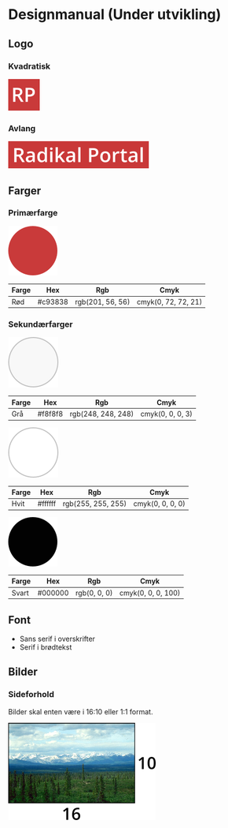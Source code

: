 # Designmanual (Under utvikling)

## Logo

### Kvadratisk

![](logo-kvadrat.png)

### Avlang

![](logo-avlang.png)

## Farger

### Primærfarge

![](rød.png)

| Farge       | Hex     | Rgb              | Cmyk                |
| ----------- | ------- | ---------------- | ------------------- |
| Rød         | #c93838 | rgb(201, 56, 56) | cmyk(0, 72, 72, 21) |

### Sekundærfarger

![](grå.png)

| Farge       | Hex     | Rgb                | Cmyk             |
| ----------- | ------- | ------------------ | ---------------- |
| Grå         | #f8f8f8 | rgb(248, 248, 248) | cmyk(0, 0, 0, 3) |

![](hvit.png)

| Farge       | Hex     | Rgb                | Cmyk             |
| ----------- | ------- | ------------------ | ---------------- |
| Hvit        | #ffffff | rgb(255, 255, 255) | cmyk(0, 0, 0, 0) |

![](svart.png)

| Farge       | Hex     | Rgb          | Cmyk                 |
| ----------- | ------- | ------------ | -------------------- |
| Svart       | #000000 | rgb(0, 0, 0) | cmyk(0, 0, 0, 100)   |

## Font

- Sans serif i overskrifter
- Serif i brødtekst

## Bilder

### Sideforhold

Bilder skal enten være i 16:10 eller 1:1 format.

![](sideforhold.png)
